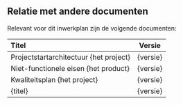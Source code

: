 ## Relatie met andere documenten

Relevant voor dit inwerkplan zijn de volgende documenten:

| Titel                                  |  Versie  |
|:---------------------------------------|:--------:|
| Projectstartarchitectuur {het project} | {versie} |
| Niet-functionele eisen {het product}   | {versie} |
| Kwaliteitsplan {het project}           | {versie} |
| {titel}                                | {versie} |
